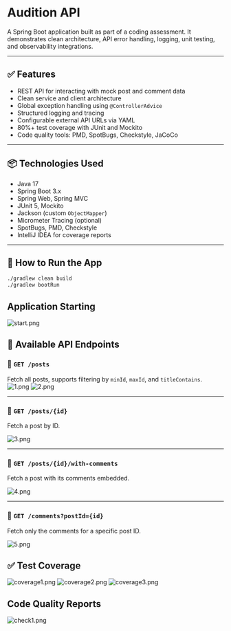 # Audition API

A Spring Boot application built as part of a coding assessment. It demonstrates clean architecture, API error handling,
logging, unit testing, and observability integrations.

---

## ✅ Features

- REST API for interacting with mock post and comment data
- Clean service and client architecture
- Global exception handling using `@ControllerAdvice`
- Structured logging and tracing
- Configurable external API URLs via YAML
- 80%+ test coverage with JUnit and Mockito
- Code quality tools: PMD, SpotBugs, Checkstyle, JaCoCo

---

## 📦 Technologies Used

- Java 17
- Spring Boot 3.x
- Spring Web, Spring MVC
- JUnit 5, Mockito
- Jackson (custom `ObjectMapper`)
- Micrometer Tracing (optional)
- SpotBugs, PMD, Checkstyle
- IntelliJ IDEA for coverage reports

---

## 🚀 How to Run the App

```bash
./gradlew clean build
./gradlew bootRun

```

## Application Starting

![start.png](start.png)

## 📡 Available API Endpoints

### 🔹 `GET /posts`

Fetch all posts, supports filtering by `minId`, `maxId`, and `titleContains`.
![1.png](1.png)
![2.png](2.png)

---

### 🔹 `GET /posts/{id}`

Fetch a post by ID.

![3.png](3.png)

---

### 🔹 `GET /posts/{id}/with-comments`

Fetch a post with its comments embedded.

![4.png](4.png)

---

### 🔹 `GET /comments?postId={id}`

Fetch only the comments for a specific post ID.

![5.png](5.png)

## ✅ Test Coverage

![coverage1.png](coverage1.png)
![coverage2.png](coverage2.png)
![coverage3.png](coverage3.png)

## Code Quality Reports

![check1.png](check1.png)